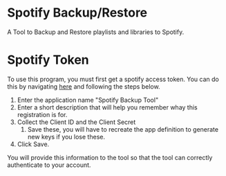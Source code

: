 # Spotify Backup/Restore
A Tool to Backup and Restore playlists and libraries to Spotify.

# Spotify Token
To use this program, you must first get a spotify access token. You can do this by
navigating [here](https://developer.spotify.com/my-applications/#!/applications/create) and following the steps below.

1. Enter the application name "Spotify Backup Tool"
1. Enter a short description that will help you remember whay this registration is for.
1. Collect the Client ID and the Client Secret
    1. Save these, you will have to recreate the app definition to generate new keys if you lose these.
1. Click Save.

You will provide this information to the tool so that the tool can correctly authenticate to your account.
